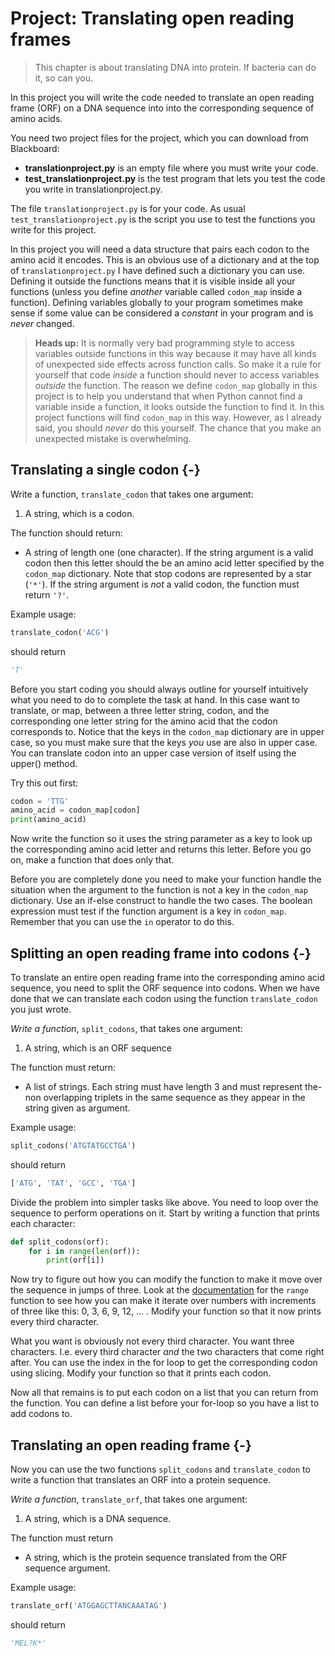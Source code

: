 # Project: Translating open reading frames

> This chapter is about translating DNA into protein. If bacteria can do it, so can you.

In this project you will write the code needed to translate an open reading frame (ORF) on a DNA sequence into into the corresponding sequence of amino acids.

You need two project files for the project, which you can download from Blackboard:

- **translationproject.py** is an empty file where you must write your code.
- **test_translationproject.py** is the test program that lets you test the code you write in translationproject.py.

The file `translationproject.py` is for your code. As usual `test_translationproject.py` is the script you use to test the functions you write for this project.

In this project you will need a data structure that pairs each codon to the amino acid it encodes. This is an obvious use of a dictionary and at the top of `translationproject.py` I have defined such a dictionary you can use. Defining it outside the functions means that it is visible inside all your functions (unless you define *another* variable called `codon_map` inside a function). Defining variables globally to your program sometimes make sense if some value can be considered a *constant* in your program and is *never* changed.

> **Heads up:** It is normally very bad programming style to access variables outside functions in this way because it may have all kinds of unexpected side effects across function calls. So make it a rule for yourself that code *inside* a function should never to access variables *outside* the function. The reason we define `codon_map` globally in this project is to help you understand that when Python cannot find a variable inside a function, it looks outside the function to find it. In this project functions will find `codon_map` in this way. However, as I already said, you should *never* do this yourself. The chance that you make an unexpected mistake is overwhelming. 

## Translating a single codon {-}

Write a function, `translate_codon` that takes one argument:

1. A string, which is a codon.

The function should return:

* A string of length one (one character). If the string argument is a valid codon then this letter should the be an amino acid letter specified by the `codon_map` dictionary. Note that stop codons are represented by a star (`'*'`). If the string argument is *not* a valid codon, the function must return `'?'`.

Example usage:

```python
translate_codon('ACG')
```

should return

```python
'T'
```

Before you start coding you should always outline for yourself intuitively what you need to do to complete the task at hand. In this case want to translate, or map, between a three letter string, codon, and the corresponding one letter string for the amino acid that the codon corresponds to. Notice that the keys in the `codon_map` dictionary are in upper case, so you must make sure that the keys *you* use are also in upper case. You can translate codon into an upper case version of itself using the upper() method.

Try this out first:

```python
codon = 'TTG'
amino_acid = codon_map[codon]
print(amino_acid)
```

Now write the function so it uses the string parameter as a key to look up the corresponding amino acid letter and returns this letter. Before you go on, make a function that does only that.

Before you are completely done you need to make your function handle the situation when the argument to the function is not a key in the `codon_map` dictionary. Use an if-else construct to handle the two cases. The boolean expression must test if the function argument is a key in `codon_map`. Remember that you can use the `in` operator to do this.

## Splitting an open reading frame into codons {-}

To translate an entire open reading frame into the corresponding amino acid sequence, you need to split the ORF sequence into codons. When we have done that we can translate each codon using the function `translate_codon` you just wrote.

*Write a function*, `split_codons`, that takes one argument:

1. A string, which is an ORF sequence

The function must return:

* A list of strings. Each string must have length 3 and must represent the-non overlapping triplets in the same sequence as they appear in the string given as argument.

Example usage:

```python
split_codons('ATGTATGCCTGA')
```

should return

```python
['ATG', 'TAT', 'GCC', 'TGA']
```

Divide the problem into simpler tasks like above. You need to loop over the sequence to perform operations on it. Start by writing a function that prints each character:

```python
def split_codons(orf):
    for i in range(len(orf)):
        print(orf[i])
```

Now try to figure out how you can modify the function to make it move over the sequence in jumps of three. Look at the [documentation](https://docs.python.org/3/library/stdtypes.html#range) for the `range` function to see how you can make it iterate over numbers with increments of three like this: 0, 3, 6, 9, 12, ... . Modify your function so that it now prints every third character.

What you want is obviously not every third character. You want three characters. I.e. every third character *and* the two characters that come right after. You can use the index in the for loop to get the corresponding codon using slicing. Modify your function so that it prints each codon.

Now all that remains is to put each codon on a list that you can return from the function. You can define a list before your for-loop so you have a list to add codons to.

## Translating an open reading frame {-}

Now you can use the two functions `split_codons` and `translate_codon` to write a function that translates an ORF into a protein sequence.

*Write a function*, `translate_orf`, that takes one argument:

1. A string, which is a DNA sequence.

The function must return

* A string, which is the protein sequence translated from the ORF sequence argument.

Example usage:

```python
translate_orf('ATGGAGCTTANCAAATAG')
```

should return

```python
'MEL?K*'
```

